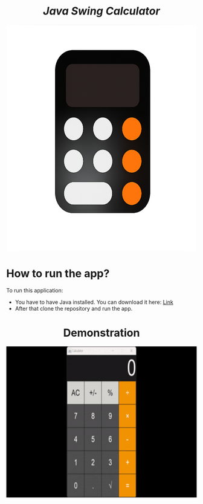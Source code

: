   <h1 align="center"><strong><em>Java Swing Calculator</strong></em></h1>
<p align="center"><img src="demo/img.png" height=600 width=600></p>
  
# How to run the app?

<p>To run this application: </p> 

* You have to have Java installed. You can download it here: <a href="https://www.java.com/en/">Link</a>
* After that clone the repository and run the app.

<h1 align="center"><strong>Demonstration</strong></h1>
<p align="center"><img src="demo/record_2025-06-29_22-42-53.gif" height=400 width=700></p>

